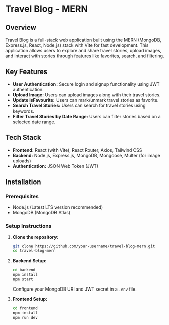 # Travel Blog - MERN

## Overview
Travel Blog is a full-stack web application built using the MERN (MongoDB, Express.js, React, Node.js) stack with Vite for fast development. This application allows users to explore and share travel stories, upload images, and interact with stories through features like favorites, search, and filtering.

## Key Features
- **User Authentication:** Secure login and signup functionality using JWT authentication.
- **Upload Image:** Users can upload images along with their travel stories.
- **Update isFavourite:** Users can mark/unmark travel stories as favorite.
- **Search Travel Stories:** Users can search for travel stories using keywords.
- **Filter Travel Stories by Date Range:** Users can filter stories based on a selected date range.

## Tech Stack
- **Frontend:** React (with Vite), React Router, Axios, Tailwind CSS
- **Backend:** Node.js, Express.js, MongoDB, Mongoose, Multer (for image uploads)
- **Authentication:** JSON Web Token (JWT)

## Installation
### Prerequisites
- Node.js (Latest LTS version recommended)
- MongoDB (MongoDB Atlas)

### Setup Instructions
1. **Clone the repository:**
   ```sh
   git clone https://github.com/your-username/travel-blog-mern.git
   cd travel-blog-mern
   ```

2. **Backend Setup:**
   ```sh
   cd backend
   npm install
   npm start
   ```
   Configure your MongoDB URI and JWT secret in a `.env` file.

3. **Frontend Setup:**
   ```sh
   cd frontend
   npm install
   npm run dev
   ```
